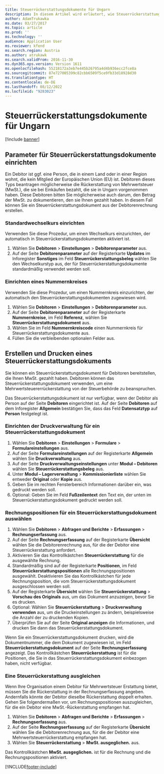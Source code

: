 ```yaml
---
title: Steuerrückerstattungsdokumente für Ungarn
description: In diesem Artikel wird erläutert, wie Steuerrückerstattungsdokumente für Ungarn eingerichtet und erstellt werden.
author: AdamTrukawka
ms.date: 03/27/2017
ms.topic: article
ms.prod: ''
ms.technology: ''
audience: Application User
ms.reviewer: kfend
ms.search.region: Austria
ms.author: atrukawk
ms.search.validFrom: 2016-11-30
ms.dyn365.ops.version: Version 1611
ms.openlocfilehash: 55218172a3eb7e445b26795a4d4b936ecc2fce8a
ms.sourcegitcommit: 87e727005399c82cbb6509f5ce9fb33d18928d30
ms.translationtype: HT
ms.contentlocale: de-DE
ms.lasthandoff: 08/12/2022
ms.locfileid: "9283023"
---
```

# <a name="tax-reimbursement-documents-for-hungary"></a>Steuerrückerstattungsdokumente für Ungarn

[!include [banner](../includes/banner.md)]

## <a name="set-up-parameters-for-tax-reimbursement-documents"></a>Parameter für Steuerrückerstattungsdokumente einrichten

Ein Debitor ist ggf. eine Person, die in einem Land oder in einer Region wohnt, die kein Mitglied der Europäischen Union (EU) ist. Debitoren dieses Typs beantragen möglicherweise die Rückerstattung von Mehrwertsteuer (MwSt.), die sie bei Einkäufen bezahlt, die sie in Ungarn vorgenommen haben. Diese Debitoren bitten Sie möglicherweise auch darum, den Betrag der MwSt. zu dokumentieren, den sie Ihnen gezahlt haben. In diesem Fall können Sie ein Steuerrückerstattungsdokument aus der Debitorenrechnung erstellen.

### <a name="set-up-a-default-exchange-rate"></a>Standardwechselkurs einrichten

Verwenden Sie diese Prozedur, um einen Wechselkurs einzurichten, der automatisch in Steuerrückerstattungsdokumenten aktiviert ist.

1. Wählen Sie **Debitoren** &gt; **Einstellungen** &gt; **Debitorenparameter** aus.
2. Auf der Seite **Debitorenparameter** auf der Registerkarte **Updates** im Inforegister **Sonstiges** im Feld **Steuerrückerstattungsbeleg** wählen Sie den Wechselkurstyp aus, der für Steuerrückerstattungsdokumente standardmäßig verwendet werden soll.

### <a name="set-up-a-number-sequence"></a>Einrichten eines Nummernkreises

Verwenden Sie diese Prozedur, um einen Nummernkreis einzurichten, der automatisch den Steuerrückerstattungsdokumenten zugewiesen wird.

1. Wählen Sie **Debitoren** &gt; **Einstellungen** &gt; **Debitorenparameter** aus.
2. Auf der Seite **Debitorenparameter** auf der Registerkarte **Nummernkreise**, im Feld **Referenz**, wählen Sie **Steuerrückerstattungsdokument** aus.
3. Wählen Sie im Feld **Nummernkreiscode** einen Nummernkreis für Steuerrückerstattungsdokumente aus.
4. Füllen Sie die verbleibenden optionalen Felder aus.

## <a name="create-and-print-a-tax-reimbursement-document"></a>Erstellen und Drucken eines Steuerrückerstattungsdokuments

Sie können ein Steuerrückerstattungsdokument für Debitoren bereitstellen, die Ihnen MwSt. gezahlt haben. Debitoren können das Steuerrückerstattungsdokument verwenden, um eine Mehrwertsteuererrückerstattung von der Steuerbehörde zu beanspruchen.

Das Steuerrückerstattungsdokument ist nur verfügbar, wenn der Debitor als Person auf der Seite **Debitoren** eingerichtet ist. Auf der Seite **Debitoren** auf dem Inforegister **Allgemein** bestätigen Sie, dass das Feld **Datensatztyp** auf **Person** festgelegt ist.

### <a name="set-up-print-management-for-a-tax-reimbursement-document"></a>Einrichten der Druckverwaltung für ein Steuerrückerstattungsdokument

1. Wählen Sie **Debitoren** &gt; **Einstellungen** &gt; **Formulare** &gt; **Formulareinstellungen** aus.
2. Auf der Seite **Formulareinstellungen** auf der Registerkarte **Allgemein** wählen Sie **Druckverwaltung** aus.
3. Auf der Seite **Druckverwaltungseinstellungen** unter **Modul – Debitoren** wählen Sie **Steuerrückerstattungsbeleg** aus.
4. Unter **Modul – Lagerverwaltung** &gt; **Kommissionierliste** wählen Sie entweder **Original** oder **Kopie** aus.
5. Geben Sie im rechten Fensterbereich Informationen darüber ein, was gedruckt werden soll.
6. Optional: Geben Sie im Feld **Fußzeilentext** den Text ein, der unten im Steuerrückerstattungsdokument gedruckt werden soll.

### <a name="select-invoice-lines-for-a-tax-reimbursement-document"></a>Rechnungspositionen für ein Steuerrückerstattungsdokument auswählen

1. Wählen Sie **Debitoren** &gt; **Abfragen und Berichte** &gt; **Erfassungen** &gt; **Rechnungserfassung** aus.
2. Auf der Seite **Rechnungserfassung** auf der Registerkarte **Übersicht** wählen Sie die Debitorenrechnung aus, für die der Debitor eine Steuerrückerstattung anfordert.
3. Aktivieren Sie das Kontrollkästchen **Steuerrückerstattung** für die ausgewählte Rechnung.
4. Standardmäßig sind auf der Registerkarte **Positionen**, im Feld **Steuerrückerstattungspositionen** alle Rechnungspositionen ausgewählt. Deaktivieren Sie das Kontrollkästchen für jede Rechnungsposition, die vom Steuerrückerstattungsdokument ausgeschlossen werden soll.
5. Auf der Registerkarte **Übersicht** wählen Sie **Steuerrückerstattung** &gt; **Vorschau des Originals** aus, um das Dokument anzuzeigen, bevor Sie es drucken.
6. Optional: Wählen Sie **Steuerrückerstattung** &gt; **Druckverwaltung verwenden** aus, um die Druckeinstellungen zu ändern, beispielsweise die Anzahl der zu druckenden Kopien.
7. Überprüfen Sie auf der Seite **Original anzeigen** die Informationen, und drucken Sie dann das Steuerrückerstattungsdokument.

Wenn Sie ein Steuerrückerstattungsdokument drucken, wird die Dokumentnummer, die dem Dokument zugewiesen ist, im Feld **Steuerrückerstattungsdokument** auf der Seite **Rechnungserfassung** angezeigt. Das Kontrollkästchen **Steuerrückerstattung** ist für die Positionen, die Sie in das Steuerrückerstattungsdokument einbezogen haben, nicht verfügbar.

### <a name="settle-a-tax-reimbursement"></a>Eine Steuerrückerstattung ausgleichen

Wenn Ihre Organisation einem Debitor für Mehrwertsteuer Erstattung bietet, müssen Sie die Rückerstattung in der Rechnungserfassung angeben. Andernfalls könnte der Debitor dieselbe Rückerstattung doppelt erhalten. Gehen Sie folgendermaßen vor, um Rechnungspositionen auszugleichen, für die ein Debitor eine MwSt.-Rückerstattung empfangen hat.

1. Wählen Sie **Debitoren** &gt; **Abfragen und Berichte** &gt; **Erfassungen** &gt; **Rechnungserfassung** aus.
2. Auf der Seite **Rechnungserfassung** auf der Registerkarte **Übersicht** wählen Sie die Debitorenrechnung aus, für die der Debitor eine Mehrwertsteuerrückerstattung empfangen hat.
3. Wählen Sie **Steuerrückerstattung** &gt; **MwSt. ausgeglichen.** aus.

Das Kontrollkästchen **MwSt. ausgeglichen.** ist für die Rechnung und die Rechnungspositionen aktiviert.


[!INCLUDE[footer-include](../../includes/footer-banner.md)]
